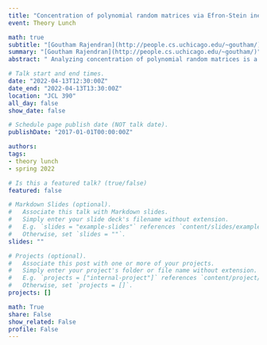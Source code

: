 ```yaml
---
title: "Concentration of polynomial random matrices via Efron-Stein inequalities"
event: Theory Lunch

math: true
subtitle: "[Goutham Rajendran](http://people.cs.uchicago.edu/~goutham/) University of Chicago"
summary: "[Goutham Rajendran](http://people.cs.uchicago.edu/~goutham/)"
abstract: " Analyzing concentration of polynomial random matrices is a common task in a wide variety of fields, for example in the analysis of spectral algorithms (e.g. Hopkins et al. [STOC 16], Moitra and Wein [STOC '19]) and in the analysis of semidefinite programs (e.g. Barak et al. [FOCS 16], Jones et al. [FOCS 21]). For analyzing matrix concentration, a commonly used tool is the trace power method. While it obtains strong bounds, it usually requires delicate combinatorial arguments. In this work, we present an alternate framework based on the beautiful matrix Efron-Stein inequalities by Paulin, Mackey and Tropp. This is based on joint work with Madhur Tulsiani from TTIC. "

# Talk start and end times.
date: "2022-04-13T12:30:00Z"
date_end: "2022-04-13T13:30:00Z"
location: "JCL 390"
all_day: false
show_date: false

# Schedule page publish date (NOT talk date).
publishDate: "2017-01-01T00:00:00Z"

authors:
tags:
- theory lunch
- spring 2022

# Is this a featured talk? (true/false)
featured: false

# Markdown Slides (optional).
#   Associate this talk with Markdown slides.
#   Simply enter your slide deck's filename without extension.
#   E.g. `slides = "example-slides"` references `content/slides/example-slides.md`.
#   Otherwise, set `slides = ""`.
slides: ""

# Projects (optional).
#   Associate this post with one or more of your projects.
#   Simply enter your project's folder or file name without extension.
#   E.g. `projects = ["internal-project"]` references `content/project/deep-learning/index.md`.
#   Otherwise, set `projects = []`.
projects: []

math: True
share: False
show_related: False
profile: False
---
```

